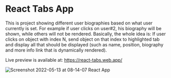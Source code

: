 # React Tabs App

This is project showing different user biographies based on what user currently is set. For example if user clicks on user#2, his biography will be shown, while others will not be rendered. Basically, the whole idea is: If user clicks on object with index N, send object on that index to highlighted tab and display all that should be displayed (such as name, position, biography and more info link that is dynamically rendered).

Live preview is available at: https://react-tabs.web.app/

![Screenshot 2022-05-13 at 08-14-07 React App](https://user-images.githubusercontent.com/71221268/168222279-93bebe0f-7e57-46c4-bf70-7cfbc65553a0.png)
